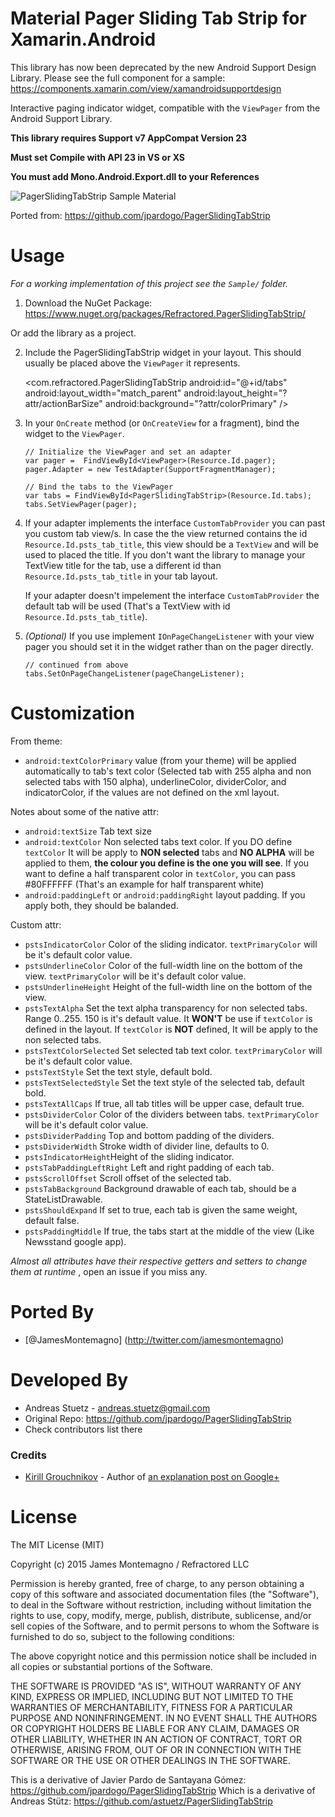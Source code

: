 # Material Pager Sliding Tab Strip for Xamarin.Android

This library has now been deprecated by the new Android Support Design Library. Please see the full component for a sample: https://components.xamarin.com/view/xamandroidsupportdesign

Interactive paging indicator widget, compatible with the `ViewPager` from the
Android Support Library.

**This library requires Support v7 AppCompat Version 23**

**Must set Compile with API 23 in VS or XS**

**You must add Mono.Android.Export.dll to your References**

![PagerSlidingTabStrip Sample Material](https://raw.githubusercontent.com/jamesmontemagno/PagerSlidingTabStrip-for-Xamarin.Android/master/art/material_tabs.gif)

Ported from: https://github.com/jpardogo/PagerSlidingTabStrip

# Usage

*For a working implementation of this project see the `Sample/` folder.*

  1. Download the NuGet Package: https://www.nuget.org/packages/Refractored.PagerSlidingTabStrip/

  Or add the library as a project.

  2. Include the PagerSlidingTabStrip widget in your layout. This should usually be placed
     above the `ViewPager` it represents.

        <com.refractored.PagerSlidingTabStrip
            android:id="@+id/tabs"
            android:layout_width="match_parent"
            android:layout_height="?attr/actionBarSize"
            android:background="?attr/colorPrimary" />

  3. In your `OnCreate` method (or `OnCreateView` for a fragment), bind the
     widget to the `ViewPager`.

         // Initialize the ViewPager and set an adapter
         var pager =  FindViewById<ViewPager>(Resource.Id.pager);
         pager.Adapter = new TestAdapter(SupportFragmentManager);

         // Bind the tabs to the ViewPager
         var tabs = FindViewById<PagerSlidingTabStrip>(Resource.Id.tabs);
         tabs.SetViewPager(pager);

  4. If your adapter implements the interface `CustomTabProvider` you can past you custom tab view/s.
     In case the the view returned contains the id `Resource.Id.psts_tab_title`, this view should be a `TextView`  and will be used to placed the title. If you don't want the library to manage your TextView title for the tab, use a different id than `Resource.Id.psts_tab_title` in your tab layout.

     If your adapter doesn't impelement the interface `CustomTabProvider` the default tab will be used (That's a TextView with id `Resource.Id.psts_tab_title`).

  5. *(Optional)* If you use implement `IOnPageChangeListener` with your view pager
     you should set it in the widget rather than on the pager directly.

         // continued from above
         tabs.SetOnPageChangeListener(pageChangeListener);

# Customization

From theme:

* `android:textColorPrimary` value (from your theme) will be applied automatically to tab's text color (Selected tab with 255 alpha and non selected tabs with 150 alpha), underlineColor, dividerColor, and indicatorColor, if the values are not defined on the xml layout.

Notes about some of the native attr:

* `android:textSize` Tab text size
* `android:textColor` Non selected tabs text color. If you DO define `textColor` It will be apply to **NON selected** tabs and **NO ALPHA** will be applied to them, **the colour you define is the one you will see**. If you want to define a half transparent color in `textColor`, you can pass #80FFFFFF (That's an example for half transparent white)
* `android:paddingLeft` or `android:paddingRight` layout padding. If you apply both, they should be balanded. 

Custom attr:

* `pstsIndicatorColor` Color of the sliding indicator. `textPrimaryColor` will be it's default color value.
* `pstsUnderlineColor` Color of the full-width line on the bottom of the view. `textPrimaryColor` will be it's default color value.
* `pstsUnderlineHeight` Height of the full-width line on the bottom of the view.
* `pstsTextAlpha` Set the text alpha transparency for non selected tabs. Range 0..255. 150 is it's default value. It **WON'T** be use if `textColor` is defined in the layout. If `textColor` is **NOT** defined, It will be apply to the non selected tabs.
* `pstsTextColorSelected` Set selected tab text color. `textPrimaryColor` will be it's default color value.
* `pstsTextStyle` Set the text style, default bold.
* `pstsTextSelectedStyle` Set the text style of the selected tab, default bold.
* `pstsTextAllCaps` If true, all tab titles will be upper case, default true.
* `pstsDividerColor` Color of the dividers between tabs. `textPrimaryColor` will be it's default color value.
* `pstsDividerPadding` Top and bottom padding of the dividers.
* `pstsDividerWidth` Stroke width of divider line, defaults to 0.
* `pstsIndicatorHeight`Height of the sliding indicator.
* `pstsTabPaddingLeftRight` Left and right padding of each tab.
* `pstsScrollOffset` Scroll offset of the selected tab.
* `pstsTabBackground` Background drawable of each tab, should be a StateListDrawable.
* `pstsShouldExpand` If set to true, each tab is given the same weight, default false.
* `pstsPaddingMiddle` If true, the tabs start at the middle of the view (Like Newsstand google app).

*Almost all attributes have their respective getters and setters to change them at runtime* , open an issue if you miss any.

# Ported By

 * [@JamesMontemagno] (http://twitter.com/jamesmontemagno)

# Developed By

 * Andreas Stuetz - <andreas.stuetz@gmail.com>
 * Original Repo: https://github.com/jpardogo/PagerSlidingTabStrip
 * Check contributors list there

### Credits

 * [Kirill Grouchnikov](https://plus.google.com/108761828584265913206/posts) - Author of [an explanation post on Google+](https://plus.google.com/108761828584265913206/posts/Cwk7joBV3AC)


# License

The MIT License (MIT)

Copyright (c) 2015 James Montemagno / Refractored LLC

Permission is hereby granted, free of charge, to any person obtaining a copy of this software and associated documentation files (the "Software"), to deal in the Software without restriction, including without limitation the rights to use, copy, modify, merge, publish, distribute, sublicense, and/or sell copies of the Software, and to permit persons to whom the Software is furnished to do so, subject to the following conditions:

The above copyright notice and this permission notice shall be included in all copies or substantial portions of the Software.

THE SOFTWARE IS PROVIDED "AS IS", WITHOUT WARRANTY OF ANY KIND, EXPRESS OR IMPLIED, INCLUDING BUT NOT LIMITED TO THE WARRANTIES OF MERCHANTABILITY, FITNESS FOR A PARTICULAR PURPOSE AND NONINFRINGEMENT. IN NO EVENT SHALL THE AUTHORS OR COPYRIGHT HOLDERS BE LIABLE FOR ANY CLAIM, DAMAGES OR OTHER LIABILITY, WHETHER IN AN ACTION OF CONTRACT, TORT OR OTHERWISE, ARISING FROM, OUT OF OR IN CONNECTION WITH THE SOFTWARE OR THE USE OR OTHER DEALINGS IN THE SOFTWARE.


This is a derivative of Javier Pardo de Santayana Gómez:  https://github.com/jpardogo/PagerSlidingTabStrip
Which is a derivative of  Andreas Stütz: https://github.com/astuetz/PagerSlidingTabStrip
